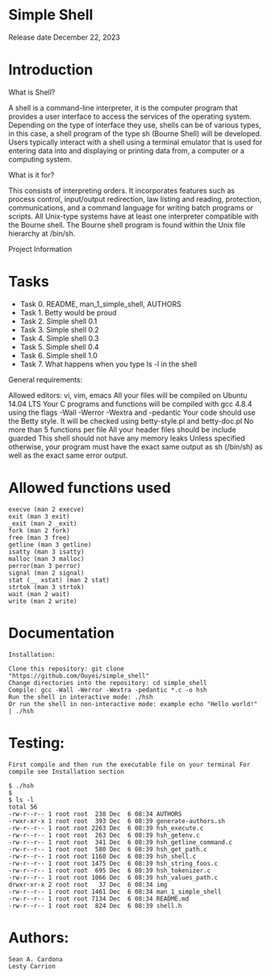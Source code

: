 # Simple Shell

Release date December 22, 2023

# Introduction

What is Shell?

A shell is a command-line interpreter, it is the computer program that provides a user interface to access the services of the operating system. Depending on the type of interface they use, shells can be of various types, in this case, a shell program of the type sh (Bourne Shell) will be developed. Users typically interact with a shell using a terminal emulator that is used for entering data into and displaying or printing data from, a computer or a computing system.

What is it for?

This consists of interpreting orders. It incorporates features such as process control, input/output redirection, law listing and reading, protection, communications, and a command language for writing batch programs or scripts. All Unix-type systems have at least one interpreter compatible with the Bourne shell. The Bourne shell program is found within the Unix file hierarchy at /bin/sh.

Project Information


# Tasks

- Task 0. README, man_1_simple_shell, AUTHORS
- Task 1. Betty would be proud
- Task 2. Simple shell 0.1
- Task 3. Simple shell 0.2
- Task 4. Simple shell 0.3
- Task 5. Simple shell 0.4
- Task 6. Simple shell 1.0
- Task 7. What happens when you type ls -l in the shell

General requirements:

Allowed editors: vi, vim, emacs
All your files will be compiled on Ubuntu 14.04 LTS
Your C programs and functions will be compiled with gcc 4.8.4 using the flags -Wall -Werror -Wextra and -pedantic
Your code should use the Betty style. It will be checked using betty-style.pl and betty-doc.pl
No more than 5 functions per file
All your header files should be include guarded
This shell should not have any memory leaks
Unless specified otherwise, your program must have the exact same output as sh (/bin/sh) as well as the exact same error output.

# Allowed functions used

	execve (man 2 execve)
	exit (man 3 exit)
	_exit (man 2 _exit)
	fork (man 2 fork)
	free (man 3 free)
	getline (man 3 getline)
	isatty (man 3 isatty)
	malloc (man 3 malloc)
	perror(man 3 perror)
	signal (man 2 signal)
	stat (__ xstat) (man 2 stat)
	strtok (man 3 strtok)
	wait (man 2 wait)
	write (man 2 write)

# Documentation
 
	Installation:
 
	Clone this repository: git clone "https://github.com/Ouyei/simple_shell"
	Change directories into the repository: cd simple_shell
	Compile: gcc -Wall -Werror -Wextra -pedantic *.c -o hsh
	Run the shell in interactive mode: ./hsh
	Or run the shell in non-interactive mode: example echo "Hello world!" | ./hsh

# Testing:
 
	First compile and then run the executable file on your terminal For compile see Installation section

	$ ./hsh
	$
	$ ls -l
	total 56
	-rw-r--r-- 1 root root  238 Dec  6 08:34 AUTHORS
	-rwxr-xr-x 1 root root  393 Dec  6 08:39 generate-authors.sh
	-rw-r--r-- 1 root root 2263 Dec  6 08:39 hsh_execute.c
	-rw-r--r-- 1 root root  263 Dec  6 08:39 hsh_getenv.c
	-rw-r--r-- 1 root root  341 Dec  6 08:39 hsh_getline_command.c
	-rw-r--r-- 1 root root  580 Dec  6 08:39 hsh_get_path.c
	-rw-r--r-- 1 root root 1160 Dec  6 08:39 hsh_shell.c
	-rw-r--r-- 1 root root 1475 Dec  6 08:39 hsh_string_foos.c
	-rw-r--r-- 1 root root  695 Dec  6 08:39 hsh_tokenizer.c
	-rw-r--r-- 1 root root 1066 Dec  6 08:39 hsh_values_path.c
	drwxr-xr-x 2 root root   37 Dec  6 08:34 img
	-rw-r--r-- 1 root root 1461 Dec  6 08:34 man_1_simple_shell
	-rw-r--r-- 1 root root 7134 Dec  6 08:34 README.md
	-rw-r--r-- 1 root root  824 Dec  6 08:39 shell.h
	
# Authors:

	Sean A. Cardona
	Lesty Carrion
